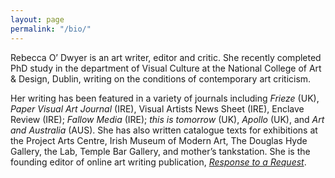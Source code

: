 ```yaml
---
layout: page
permalink: "/bio/"
---
```

Rebecca O’ Dwyer is an art writer, editor and critic. She recently completed PhD study in the department of Visual Culture at the National College of Art &  Design, Dublin, writing on the conditions of contemporary art criticism.

Her writing has been featured in a variety of journals including _Frieze_ (UK), _Paper Visual Art Journal_ (IRE), Visual Artists News Sheet (IRE), Enclave Review (IRE); _Fallow Media_ (IRE); _this is tomorrow_ (UK), _Apollo_ (UK), and _Art and Australia_ (AUS). She has also written catalogue texts for exhibitions at the Project Arts Centre, Irish Museum of Modern Art, The Douglas Hyde Gallery, the Lab, Temple Bar Gallery, and mother’s tankstation. She is the founding editor of online art writing publication, [_Response to a Request_](https://twitter.com/a_s_f_e_o).